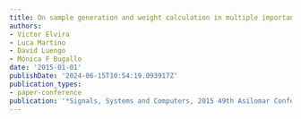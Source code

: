 ```yaml
---
title: On sample generation and weight calculation in multiple importance sampling
authors:
- Vı́ctor Elvira
- Luca Martino
- David Luengo
- Mónica F Bugallo
date: '2015-01-01'
publishDate: '2024-06-15T10:54:19.093917Z'
publication_types:
- paper-conference
publication: '*Signals, Systems and Computers, 2015 49th Asilomar Conference on*'
---
```

